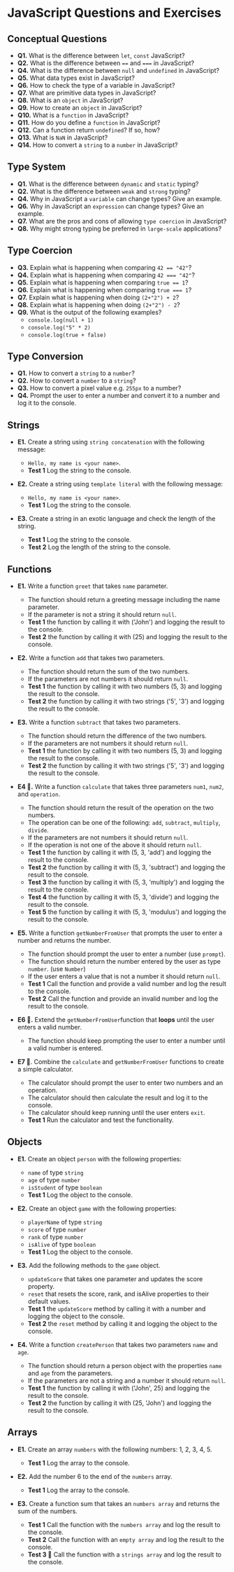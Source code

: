 # JavaScript Questions and Exercises

## Conceptual Questions

- **Q1.** What is the difference between `let`, `const` JavaScript?
- **Q2.** What is the difference between `==` and `===` in JavaScript?
- **Q4.** What is the difference between `null` and `undefined` in JavaScript?
- **Q5.** What data types exist in JavaScript?
- **Q6.** How to check the type of a variable in JavaScript?
- **Q7.** What are primitive data types in JavaScript?
- **Q8.** What is an `object` in JavaScript?
- **Q9.** How to create an `object` in JavaScript?
- **Q10.** What is a `function` in JavaScript?
- **Q11.** How do you define a `function` in JavaScript?
- **Q12.** Can a function return `undefined`? If so, how?
- **Q13.** What is `NaN` in JavaScript?
- **Q14.** How to convert a `string` to a `number` in JavaScript?

## Type System

- **Q1.** What is the difference between `dynamic` and `static` typing?
- **Q2.** What is the difference between `weak` and `strong` typing?
- **Q4.** Why in JavaScript a `variable` can change types? Give an example.
- **Q6.** Why in JavaScript an `expression` can change types? Give an example.
- **Q7.** What are the pros and cons of allowing `type coercion` in JavaScript?
- **Q8.** Why might strong typing be preferred in `large-scale` applications?

## Type Coercion

- **Q3.** Explain what is happening when comparing `42 == "42"`?
- **Q4.** Explain what is happening when comparing `42 === "42"`?
- **Q5.** Explain what is happening when comparing `true == 1`?
- **Q6.** Explain what is happening when comparing `true === 1`?
- **Q7.** Explain what is happening when doing `(2+"2") + 2`?
- **Q8.** Explain what is happening when doing `(2+"2") - 2`? 
- **Q9.** What is the output of the following examples?
  - `console.log(null + 1)`
  - `console.log("5" * 2)`
  - `console.log(true + false)`

## Type Conversion

- **Q1.** How to convert a `string` to a `number`?
- **Q2.** How to convert a `number` to a `string`?
- **Q3.** How to convert a pixel value e.g. `255px` to a number?
- **Q4.** Prompt the user to enter a number and convert it to a number and log it to the console.


## Strings

- **E1.** Create a string using `string concatenation` with the following message:
    - `Hello, my name is <your name>`.
    - **Test 1** Log the string to the console.


- **E2.** Create a string using `template literal` with the following message:
    - `Hello, my name is <your name>`.
    - **Test 1** Log the string to the console.


- **E3.** Create a string in an exotic language and check the length of the string.
    - **Test 1** Log the string to the console.
    - **Test 2** Log the length of the string to the console.


## Functions

- **E1.** Write a function `greet` that takes `name` parameter.
    - The function should return a greeting message including the name parameter.
    - If the parameter is not a string it should return `null`.
    - **Test 1** the function by calling it with ('John') and logging the result to the console.
    - **Test 2** the function by calling it with (25) and logging the result to the console.


- **E2.** Write a function `add` that takes two parameters.
    - The function should return the sum of the two numbers.
    - If the parameters are not numbers it should return `null`.
    - **Test 1** the function by calling it with two numbers (5, 3) and logging the result to the console.
    - **Test 2** the function by calling it with two strings ('5', '3') and logging the result to the console.


- **E3.** Write a function `subtract` that takes two parameters.
    - The function should return the difference of the two numbers.
    - If the parameters are not numbers it should return `null`.
    - **Test 1** the function by calling it with two numbers (5, 3) and logging the result to the console.
    - **Test 2** the function by calling it with two strings ('5', '3') and logging the result to the console.


- **E4 🤩.** Write a function `calculate` that takes three parameters `num1`, `num2`, and `operation`.
    - The function should return the result of the operation on the two numbers.
    - The operation can be one of the following: `add`, `subtract`, `multiply`, `divide`.
    - If the parameters are not numbers it should return `null`.
    - If the operation is not one of the above it should return `null`.
    - **Test 1** the function by calling it with (5, 3, 'add') and logging the result to the console.
    - **Test 2** the function by calling it with (5, 3, 'subtract') and logging the result to the console.
    - **Test 3** the function by calling it with (5, 3, 'multiply') and logging the result to the console.
    - **Test 4** the function by calling it with (5, 3, 'divide') and logging the result to the console.
    - **Test 5** the function by calling it with (5, 3, 'modulus') and logging the result to the console.


- **E5.** Write a function `getNumberFromUser` that prompts the user to enter a number and returns the number.
    - The function should prompt the user to enter a number (use `prompt`).
    - The function should return the number entered by the user as type `number`. (use `Number`)
    - If the user enters a value that is not a number it should return `null`.
    - **Test 1** Call the function and provide a valid number and log the result to the console.
    - **Test 2** Call the function and provide an invalid number and log the result to the console.


- **E6 🤩.** Extend the `getNumberFromUser`function that **loops** until the user enters a valid number.
    - The function should keep prompting the user to enter a number until a valid number is entered.


- **E7 🤯**. Combine the `calculate` and `getNumberFromUser` functions to create a simple calculator.
    - The calculator should prompt the user to enter two numbers and an operation.
    - The calculator should then calculate the result and log it to the console.
    - The calculator should keep running until the user enters `exit`.
    - **Test 1** Run the calculator and test the functionality.


## Objects

- **E1.** Create an object `person` with the following properties:
  - `name` of type `string`
  - `age` of type `number`
  - `isStudent` of type `boolean`
  - **Test 1** Log the object to the console.


- **E2.** Create an object `game` with the following properties:
  - `playerName` of type `string`
  - `score` of type `number`
  - `rank` of type `number`
  - `isAlive` of type `boolean`
  - **Test 1** Log the object to the console.


- **E3.** Add the following methods to the `game` object.
  - `updateScore` that takes one parameter and updates the score property.
  - `reset` that resets the score, rank, and isAlive properties to their default values.
  - **Test 1** the `updateScore` method by calling it with a number and logging the object to the console.
  - **Test 2** the `reset` method by calling it and logging the object to the console.


- **E4.** Write a function `createPerson` that takes two parameters `name` and `age`.
  - The function should return a person object with the properties `name` and `age` from the parameters.
  - If the parameters are not a string and a number it should return `null`.
  - **Test 1** the function by calling it with ('John', 25) and logging the result to the console.
  - **Test 2** the function by calling it with (25, 'John') and logging the result to the console.


## Arrays

- **E1.** Create an array `numbers` with the following numbers: 1, 2, 3, 4, 5.
    - **Test 1** Log the array to the console.
  

- **E2.** Add the number 6 to the end of the `numbers` array.
    - **Test 1** Log the array to the console.


- **E3.** Create a function sum that takes an `numbers array` and returns the sum of the numbers.
    - **Test 1** Call the function with the `numbers array` and log the result to the console.
    - **Test 2** Call the function with an `empty array` and log the result to the console.
    - **Test 3 🧐** Call the function with a `strings array` and log the result to the console.


